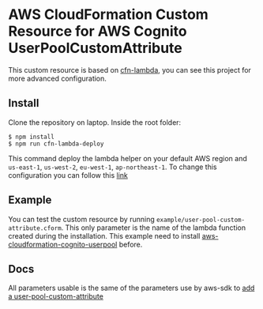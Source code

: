 # AWS CloudFormation Custom Resource for AWS Cognito UserPoolCustomAttribute

This custom resource is based on [cfn-lambda](https://github.com/andrew-templeton/cfn-lambda), you can see this project for more advanced configuration.

## Install

Clone the repository on laptop. Inside the root folder:

```
$ npm install
$ npm run cfn-lambda-deploy
```
This command deploy the lambda helper on your default AWS region and `us-east-1`, `us-west-2`, `eu-west-1`, `ap-northeast-1`. To change this configuration you can follow this [link](https://github.com/andrew-templeton/cfn-lambda#deployment-of-lambdas)

## Example

You can test the custom resource by running `example/user-pool-custom-attribute.cform`. This only parameter is the name of the lambda function created during the installation.
This example need to install [aws-cloudformation-cognito-userpool](https://github.com/mazerte/aws-cloudformation-cognito-user-pool) before.

## Docs

All parameters usable is the same of the parameters use by aws-sdk to [add a user-pool-custom-attribute](http://docs.aws.amazon.com/AWSJavaScriptSDK/latest/AWS/CognitoIdentityServiceProvider.html#addCustomAttributes-property)
